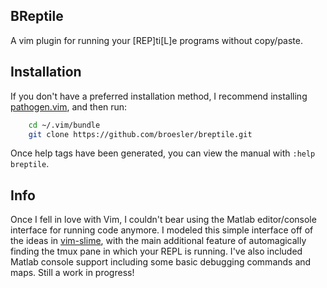 ## BReptile

A vim plugin for running your [REP]ti[L]e programs without copy/paste.

## Installation

If you don't have a preferred installation method, I recommend
installing [pathogen.vim](https://github.com/tpope/vim-pathogen), and
then run:

```bash
    cd ~/.vim/bundle
    git clone https://github.com/broesler/breptile.git
```

Once help tags have been generated, you can view the manual with
`:help breptile`.


## Info
Once I fell in love with Vim, I couldn't bear using the Matlab editor/console
interface for running code anymore. I modeled this simple interface off of the
ideas in [vim-slime](https://github.com/jpalardy/vim-slime), with the main
additional feature of automagically finding the tmux pane in which your REPL is
running. I've also included Matlab console support including some basic
debugging commands and maps. Still a work in progress!
